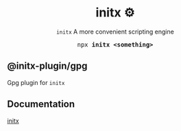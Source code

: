 <h1 align="center">initx ⚙️</h1>

<p align="center"><code>initx</code> A more convenient scripting engine</p>

<pre align="center">npx <b>initx &lt;something&gt;</b></pre>

## @initx-plugin/gpg

Gpg plugin for `initx`

## Documentation

[initx](https://github.com/initx-collective/initx)
